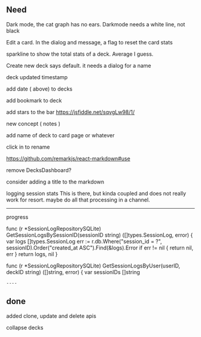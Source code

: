 

Need
------------------
Dark mode, the cat graph has no ears.  Darkmode needs a white line, not black

Edit a card.  In the dialog and message, a flag to reset the card stats

sparkline to show the total stats of a deck. Average I guess.

Create new deck says default.  it needs a dialog for a name

deck updated timestamp

add date ( above) to decks

add bookmark to deck

add stars to the bar
https://jsfiddle.net/sqvgLw98/1/


new concept  ( notes )

add name of deck to card page or whatever

click in to rename

https://github.com/remarkjs/react-markdown#use

remove DecksDashboard?

consider adding a title to the markdown
<!-- title:foo -->

logging session stats
This is there, but kinda coupled and does not really work for resort.
maybe do all that processing in a channel.


----
progress

func (r *SessionLogRepositorySQLite) GetSessionLogsBySessionID(sessionID string) ([]types.SessionLog, error) {
    var logs []types.SessionLog
    err := r.db.Where("session_id = ?", sessionID).Order("created_at ASC").Find(&logs).Error
    if err != nil {
        return nil, err
    }
    return logs, nil
}

func (r *SessionLogRepositorySQLite) GetSessionLogsByUser(userID, deckID string) ([]string, error) {
    var sessionIDs []string
    


    ----

done
-----------------
added clone, update and delete apis

collapse decks


